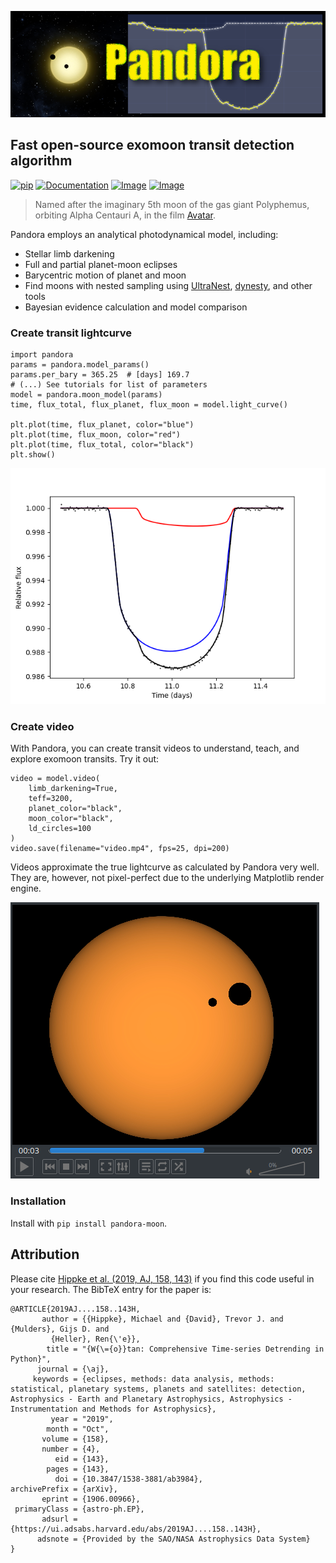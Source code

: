 ![Logo](https://github.com/hippke/Pandora/blob/main/docs/source/logo.png?raw=true)
## Fast open-source exomoon transit detection algorithm

[![pip](https://img.shields.io/badge/pip-install%20pandora--moon-blue.svg)](https://pypi.org/project/wotan/)
[![Documentation](https://img.shields.io/badge/documentation-%E2%9C%93-blue.svg)](https://wotan.readthedocs.io/en/latest/index.html)
[![Image](https://img.shields.io/badge/tutorials-%E2%9C%93-blue.svg)](https://github.com/hippke/wotan/tree/master/tutorials)
[![Image](https://img.shields.io/badge/arXiv-1906.00966-blue.svg)](https://arxiv.org/abs/1906.00966)

> Named after the imaginary 5th moon of the gas giant Polyphemus, orbiting Alpha Centauri A, in the film [Avatar](https://james-camerons-avatar.fandom.com/wiki/Pandora). 

Pandora employs an analytical photodynamical model, including:
- Stellar limb darkening
- Full and partial planet-moon eclipses
- Barycentric motion of planet and moon
- Find moons with nested sampling using [UltraNest](https://github.com/JohannesBuchner/UltraNest), [dynesty](https://github.com/joshspeagle/dynesty), and other tools
- Bayesian evidence calculation and model comparison


### Create transit lightcurve
```
import pandora
params = pandora.model_params()
params.per_bary = 365.25  # [days] 169.7
# (...) See tutorials for list of parameters
model = pandora.moon_model(params)
time, flux_total, flux_planet, flux_moon = model.light_curve()

plt.plot(time, flux_planet, color="blue")
plt.plot(time, flux_moon, color="red")
plt.plot(time, flux_total, color="black")
plt.show()
```
![lc](https://github.com/hippke/Pandora/blob/main/docs/source/lc_image.png?raw=true)

### Create video
With Pandora, you can create transit videos to understand, teach, and explore exomoon transits. Try it out:

```
video = model.video(
    limb_darkening=True, 
    teff=3200,
    planet_color="black",
    moon_color="black",
    ld_circles=100
)
video.save(filename="video.mp4", fps=25, dpi=200)
```
Videos approximate the true lightcurve as calculated by Pandora very well. They are, however, not pixel-perfect due to the underlying Matplotlib render engine.


![Video](https://github.com/hippke/Pandora/blob/main/docs/source/video_image.png?raw=true)

### Installation
Install with `pip install pandora-moon`.

Attribution
----------------
Please cite [Hippke et al. (2019, AJ, 158, 143)](https://ui.adsabs.harvard.edu/abs/2019AJ....158..143H/abstract) if you find this code useful in your research. The BibTeX entry for the paper is:

```
@ARTICLE{2019AJ....158..143H,
       author = {{Hippke}, Michael and {David}, Trevor J. and {Mulders}, Gijs D. and
         {Heller}, Ren{\'e}},
        title = "{W{\={o}}tan: Comprehensive Time-series Detrending in Python}",
      journal = {\aj},
     keywords = {eclipses, methods: data analysis, methods: statistical, planetary systems, planets and satellites: detection, Astrophysics - Earth and Planetary Astrophysics, Astrophysics - Instrumentation and Methods for Astrophysics},
         year = "2019",
        month = "Oct",
       volume = {158},
       number = {4},
          eid = {143},
        pages = {143},
          doi = {10.3847/1538-3881/ab3984},
archivePrefix = {arXiv},
       eprint = {1906.00966},
 primaryClass = {astro-ph.EP},
       adsurl = {https://ui.adsabs.harvard.edu/abs/2019AJ....158..143H},
      adsnote = {Provided by the SAO/NASA Astrophysics Data System}
}


```
